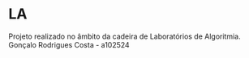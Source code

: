 # LA
Projeto realizado no âmbito da cadeira de Laboratórios de Algoritmia.
Gonçalo Rodrigues Costa - a102524

